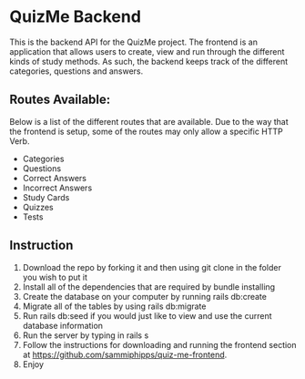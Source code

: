 # QuizMe Backend

This is the backend API for the QuizMe project. The frontend is an application that allows users to create, view and run through the different kinds of study methods. As such, the backend keeps track of the different categories, questions and answers.  

## Routes Available: 
Below is a list of the different routes that are available. Due to the way that the frontend is setup, some of the routes may only allow a specific HTTP Verb.

* Categories
* Questions
* Correct Answers
* Incorrect Answers
* Study Cards
* Quizzes
* Tests

## Instruction 
1. Download the repo by forking it and then using git clone in the folder you wish to put it
2. Install all of the dependencies that are required by bundle installing
3. Create the database on your computer by running rails db:create
4. Migrate all of the tables by using rails db:migrate
5. Run rails db:seed if you would just like to view and use the current database information
6. Run the server by typing in rails s
7. Follow the instructions for downloading and running the frontend section at https://github.com/sammiphipps/quiz-me-frontend. 
8. Enjoy
